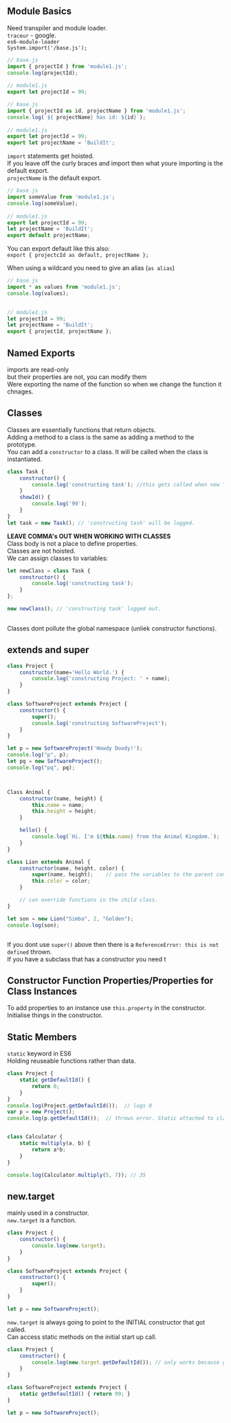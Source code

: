 ## Module Basics  
Need transpiler and module loader.  
`traceur` - google.  
`es6-module-loader`  
`System.import('/base.js');`  
```javascript  
// base.js  
import { projectId } from 'module1.js';
console.log(projectId);  
  
// module1.js  
export let projectId = 99;  

```  

```javascript  
// base.js  
import { projectId as id, projectName } from 'module1.js';
console.log(`${ projectName} has id: ${id}`);  
  
// module1.js  
export let projectId = 99;  
export let projectName = 'BuildIt';

```  
  
`import` statements get hoisted.  
If you leave off the curly braces and import then what youre importing is the default export.  
`projectName` is the default export.    
```javascript  
// base.js  
import someValue from 'module1.js';
console.log(someValue);  
  
// module1.js  
export let projectId = 99;  
let projectName = 'BuildIt';  
export default projectName;

```  
You can export default like this also:  
`export { projectcId as default, projectName };`  
  
When using a wildcard you need to give an alias (`as alias`)  
```javascript  
// base.js  
import * as values from 'module1.js';
console.log(values);  
  

// module1.js  
let projectId = 99;  
let projectName = 'BuildIt';  
export { projectId, projectName };

```    

## Named Exports  
imports are read-only  
but their properties are not, you can modify them  
Were exporting the name of the function so when we change the function it chnages. 

## Classes
Classes are essentially functions that return objects.  
Adding a method to a class is the same as adding a method to the prototype.  
You can add a `constructor` to a class. It will be called when the class is instantiated.
```javascript  
class Task {
	constructor() {
		console.log('constructing task'); //this gets called when new Task() called
	}
	showId() {
		console.log('99');
	}
}
let task = new Task(); // 'constructing task' will be logged.  
```  
**LEAVE COMMA's OUT WHEN WORKING WITH CLASSES**  
Class body is not a place to define properties.  
Classes are not hoisted.  
We can assign classes to variables:  
```javascript  
let newClass = class Task {
	constructor() {
		console.log('constructing task');
	}
};

new newClass(); // 'constructing task' logged out.  
  
```  
Classes dont pollute the global namespace (unliek constructor functions).  

## extends and super
```javascript  
class Project {
	constructor(name='Hello World.') {
		console.log('constructing Project: ' + name);
	}
}

class SoftwareProject extends Project {
	constructor() {
		super();
		console.log('constructing SoftwareProject');
	}
}

let p = new SoftwareProject('Howdy Doody!');
console.log("p", p);
let pq = new SoftwareProject();
console.log("pq", pq);



Class Animal {
	constructor(name, height) {
		this.name = name;
		this.height = height;
	}

	hello() {
		console.log(`Hi. I'm ${this.name} from the Animal Kingdom.`);
	}
}

class Lion extends Animal {
	constructor(name, height, color) {
		super(name, height);  	// pass the variables to the parent constructor
		this.color = color;
	}

	// can override functions in the child class.  
}

let son = new Lion("Simba", 2, "Golden");
console.log(son);



```
If you dont use `super()` above then there is a `ReferenceError: this is not defined` thrown.  
If you have a subclass that has a constructor you need t

## Constructor Function Properties/Properties for Class Instances
To add properties to an instance use `this.property` in the constructor. Initialise things in the constructor.  

## Static Members
`static` keyword in ES6  
Holding reuseable functions rather than data.  

```javascript
class Project {
	static getDefaultId() {
		return 0;
	}
}
console.log(Project.getDefaultId());  // logs 0
var p = new Project();
console.log(p.getDefaultId());  // throws error. Static attached to class.


class Calculator {
	static multiply(a, b) {
		return a*b;
	}
}

console.log(Calculator.multiply(5, 7));	// 35

```

## new.target
mainly used in a constructor.  
`new.target` is a function.  
```javascript  
class Project {
	constructor() {
		console.log(new.target);
	}
}

class SoftwareProject extends Project {
	constructor() {
		super();
	}
}

let p = new SoftwareProject();
```
`new.target` is always going to point to the INITIAL constructor that got called.  
Can access static methods on the initial start up call. 
```javascript  
class Project {
	constructor() {
		console.log(new.target.getDefaultId()); // only works because getDefaultId is static  
	}
}

class SoftwareProject extends Project {
	static getDefaultId() { return 99; }
}

let p = new SoftwareProject();
```
